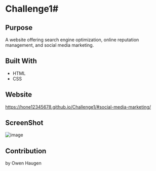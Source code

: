 # Challenge1#

## Purpose
A website offering search engine optimization, online reputation management, and social media marketing.

## Built With
* HTML
* CSS

## Website
https://hone12345678.github.io/Challenge1/#social-media-marketing/

## ScreenShot
![image](https://user-images.githubusercontent.com/46331608/139555362-6aa728b1-61cf-494d-98c9-38e6216677a2.png)

## Contribution
by Owen Haugen

